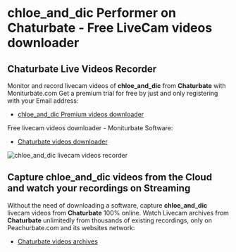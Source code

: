 # chloe_and_dic Performer on Chaturbate - Free LiveCam videos downloader

## Chaturbate Live Videos Recorder

Monitor and record livecam videos of **chloe_and_dic** from **Chaturbate** with Moniturbate.com
Get a premium trial for free by just and only registering with your Email address:
* [chloe_and_dic Premium videos downloader](https://moniturbate.com/request-demo-licence-key.html)

Free livecam videos downloader - Moniturbate Software:
* [Chaturbate videos downloader](https://moniturbate.com/moniturbate-download-software.html)

![chloe_and_dic livecam videos recorder](https://peachurnet.com/templates/moniturbate-software.png)


## Capture chloe_and_dic videos from the Cloud and watch your recordings on Streaming

Without the need of downloading a software, capture **chloe_and_dic** livecam videos from **Chaturbate** 100% online.
Watch Livecam archives from **Chaturbate** unlimitedly from thousands of existing recordings, only on Peachurbate.com and its websites network:
* [Chaturbate videos archives](https://peachurnet.com/)